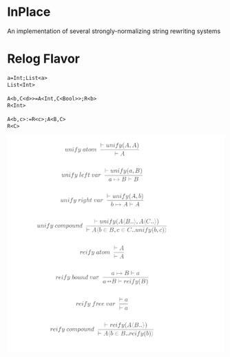 # InPlace
An implementation of several strongly-normalizing string rewriting systems

# Relog Flavor

```relog
a=Int;List<a>
List<Int>

A<b,C<d>>=A<Int,C<Bool>>;R<b>
R<Int>

A<b,c>:=R<c>;A<B,C>
R<C>
```

![Reduction](https://github.com/andrew-johnson-4/InPlace/blob/main/unifyreify.png)
